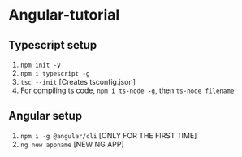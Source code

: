 # Angular-tutorial

## Typescript setup
1. `npm init -y`
2. `npm i typescript -g`
3. `tsc --init` [Creates tsconfig.json]
4. For compiling ts code, `npm i ts-node -g`, then `ts-node filename`

## Angular setup
1. `npm i -g @angular/cli` [ONLY FOR THE FIRST TIME]
2. `ng new appname` [NEW NG APP]

